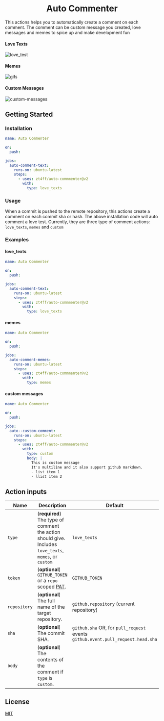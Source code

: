 <h1 align="center">Auto Commenter</h1>
This actions helps you to automatically create a comment on each comment. The comment can be custom message you created, love messages and memes to spice up and make development fun

#### Love Texts

![love_test](/readme_resources/love_texts.png)

#### Memes

![gifs](/readme_resources/meme.png)

#### Custom Messages

![custom-messages](/readme_resources/custom.png)

## Getting Started

### Installation

```yaml
name: Auto Commenter

on:
  push:

jobs:
  auto-comment-text:
    runs-on: ubuntu-latest
    steps:
      - uses: zt4ff/auto-commmenter@v2
        with:
          type: love_texts
```

### Usage

When a commit is pushed to the remote repository, this actions create a comment on each commit sha or hash.
The above installation code will auto comment a love test.
Currently, they are three type of comment actions: `love_texts`, `memes` and `custom`

### Examples

#### love_texts

```yaml
name: Auto Commenter

on:
  push:

jobs:
  auto-comment-text:
    runs-on: ubuntu-latest
    steps:
      - uses: zt4ff/auto-commmenter@v2
        with:
          type: love_texts
```

#### memes

```yaml
name: Auto Commenter

on:
  push:

jobs:
  auto-comment-memes:
    runs-on: ubuntu-latest
    steps:
      - uses: zt4ff/auto-commmenter@v2
        with:
          type: memes
```

#### custom messages

```yaml
name: Auto Commenter

on:
  push:

jobs:
  auto--custom-comment:
    runs-on: ubuntu-latest
    steps:
      - uses: zt4ff/auto-commmenter@v2
        with:
          type: custom
          body: |
            This is custom message
            It's multiline and it also support github markdown.
            - list item 1
            - llist item 2
```

## Action inputs

| Name         | Description                                                                                                                                          | Default                                                                         |
| ------------ | ---------------------------------------------------------------------------------------------------------------------------------------------------- | ------------------------------------------------------------------------------- |
| `type`       | (**required**) The type of comment the action should give. Includes `love_texts`, `memes`, or `custom`                                               | `love_texts`                                                                    |
| `token`      | (**optional**) `GITHUB_TOKEN` or a `repo` scoped [PAT](https://docs.github.com/en/github/authenticating-to-github/creating-a-personal-access-token). | `GITHUB_TOKEN`                                                                  |
| `repository` | (**optional**) The full name of the target repository.                                                                                               | `github.repository` (current repository)                                        |
| `sha`        | (**optional**) The commit SHA.                                                                                                                       | `github.sha` OR, for `pull_request` events `github.event.pull_request.head.sha` |
| `body`       | (**optional**) The contents of the comment if `type` is `custom`.                                                                                    |                                                                                 |

## License

[MIT](License)
